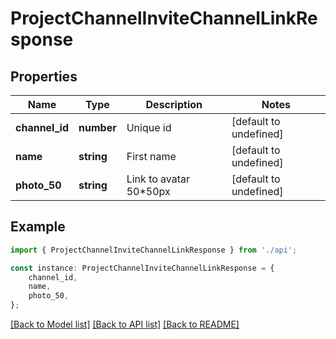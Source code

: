# ProjectChannelInviteChannelLinkResponse


## Properties

Name | Type | Description | Notes
------------ | ------------- | ------------- | -------------
**channel_id** | **number** | Unique id | [default to undefined]
**name** | **string** | First name | [default to undefined]
**photo_50** | **string** | Link to avatar 50*50px | [default to undefined]

## Example

```typescript
import { ProjectChannelInviteChannelLinkResponse } from './api';

const instance: ProjectChannelInviteChannelLinkResponse = {
    channel_id,
    name,
    photo_50,
};
```

[[Back to Model list]](../README.md#documentation-for-models) [[Back to API list]](../README.md#documentation-for-api-endpoints) [[Back to README]](../README.md)
